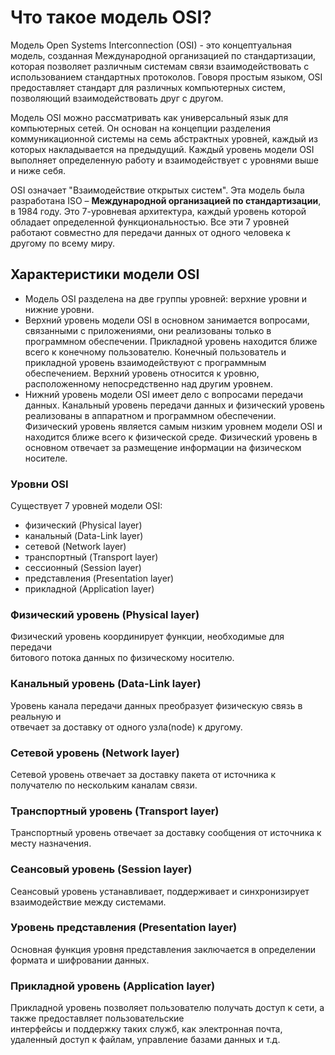 # Что такое модель OSI?

Модель Open Systems Interconnection (OSI) - это концептуальная модель, созданная Международной организацией по стандартизации, которая позволяет различным системам связи взаимодействовать с использованием стандартных протоколов. Говоря простым языком, OSI предоставляет стандарт для различных компьютерных систем, позволяющий взаимодействовать друг с другом.

Модель OSI можно рассматривать как универсальный язык для компьютерных сетей. Он основан на концепции разделения коммуникационной системы на семь абстрактных уровней, каждый из которых накладывается на предыдущий. Каждый уровень модели OSI выполняет определенную работу и взаимодействует с уровнями выше и ниже себя.

OSI означает "Взаимодействие открытых систем". Эта модель была разработана ISO – **Международной организацией по стандартизации**, в 1984 году. Это 7-уровневая архитектура, каждый уровень которой обладает определенной функциональностью. Все эти 7 уровней работают совместно для передачи данных от одного человека к другому по всему миру.

## Характеристики модели OSI

- Модель OSI разделена на две группы уровней: верхние уровни и нижние уровни.  
- Верхний уровень модели OSI в основном занимается вопросами, связанными с приложениями, они реализованы только в программном обеспечении. Прикладной уровень находится ближе всего к конечному пользователю. Конечный пользователь и прикладной уровень взаимодействуют с программным обеспечением. Верхний уровень относится к уровню, расположенному непосредственно над другим уровнем.  
- Нижний уровень модели OSI имеет дело с вопросами передачи данных. Канальный уровень передачи данных и физический уровень реализованы в аппаратном и программном обеспечении. Физический уровень является самым низким уровнем модели OSI и находится ближе всего к физической среде. Физический уровень в основном отвечает за размещение информации на физическом носителе.

### Уровни OSI

Существует 7 уровней модели OSI:

- физический (Physical layer)  
- канальный (Data-Link layer)  
- сетевой (Network layer)  
- транспортный (Transport layer)  
- сессионный (Session layer)  
- представления (Presentation layer)  
- прикладной (Application layer)

### Физический уровень (Physical layer)

Физический уровень координирует функции, необходимые для передачи  
битового потока данных по физическому носителю.

### Канальный уровень (Data-Link layer)

Уровень канала передачи данных преобразует физическую связь в реальную и  
отвечает за доставку от одного узла(node) к другому.

### Сетевой уровень (Network layer)

Сетевой уровень отвечает за доставку пакета от источника к получателю по нескольким каналам связи.

### Транспортный уровень (Transport layer)

Транспортный уровень отвечает за доставку сообщения от источника к месту назначения.

### Сеансовый уровень (Session layer)

Сеансовый уровень устанавливает, поддерживает и синхронизирует  
взаимодействие между системами.

### Уровень представления (Presentation layer)

Основная функция уровня представления заключается в определении формата и шифровании данных.

### Прикладной уровень (Application layer)

Прикладной уровень позволяет пользователю получать доступ к сети, а также предоставляет пользовательские  
интерфейсы и поддержку таких служб, как электронная почта, удаленный доступ к файлам, управление базами данных и т.д.

